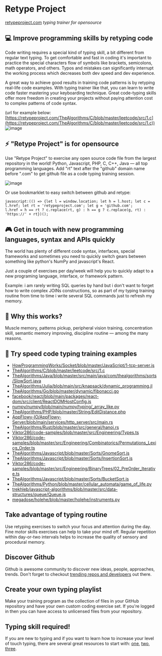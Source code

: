 # Retype Project

[retypeproject.com](https://retypeproject.com/) _typing trainer for opensource_

## :computer: Improve programming skills by retyping code

Code writing requires a special kind of typing skill, a bit different from regular text typing. To get comfortable and fast in coding it's important to practice the special characters flow of symbols like brackets, semicolons, math operators, and others. Typos and mistakes can significantly interrupt the working process which decreases both dev speed and dev experience.

A great way to achieve good results in training code patterns is by retyping real-life code examples. With typing trainer like that, you can learn to write code faster mastering your keyboarding technique. Great code-typing skills offer more freedom in creating your projects without paying attention cost to complex patterns of code syntax.

(url for example below: [https://retypeproject.com/TheAlgorithms/C/blob/master/leetcode/src/1.c](https://retypeproject.com/TheAlgorithms/C/blob/master/leetcode/src/1.c))
![image](https://user-images.githubusercontent.com/13506547/150652323-225dc326-1ce4-466a-b4e3-e28d304b4bd5.png)


## :zap: "Retype Project" is for opensource
Use "Retype Project" to exercise any open source code file from the largest repository in the world!
Python, Javascript, PHP, C, C++, Java — all top programming languages.
Add "rt" text after the "github" domain name before ".com" to get github file as a code typing training session.

![image](https://user-images.githubusercontent.com/13506547/150652550-bff87433-f272-479a-a0e2-e97cad0280e2.png)



Or use bookmarklet to easy switch between github and retype:
```
javascript:(() => {let l = window.location; let h = l.host; let c = l.href; let rt = 'retypeproject.com'; let g = 'github.com';
l.href = h == rt ? c.replace(rt, g) : h == g ? c.replace(g, rt) : 'https://' + rt})();
```

## :video_game: Get in touch with new programming languages, syntax and APIs quickly
The world has plenty of different code syntax, interfaces, special frameworks and sometimes you need to quickly switch gears between something like python's NumPy and javascript's React.

Just a couple of exercises per day/week will help you to quickly adapt to a new programing language, interface, or framework pattern.

Example: i am rarely writing SQL queries by hand but i don't want to forget how to write complex JOINs constructions, so as part of my typing training routine from time to time i write several SQL commands just to refresh my memory.

## :mechanical_arm: Why this works?
Muscle memory, patterns pickup, peripheral vision training, concentration skill, semantic memory improving, discipline routine — among the many reasons.

## :eyes: Try speed code typing training examples
- [HowProgrammingWorks/Socket/blob/master/JavaScript/1-tcp-server.js](https://retypeproject.com/HowProgrammingWorks/Socket/blob/master/JavaScript/1-tcp-server.js)
- [TheAlgorithms/C/blob/master/leetcode/src/1.c](https://retypeproject.com/TheAlgorithms/C/blob/master/leetcode/src/1.c)
- [TheAlgorithms/Java/blob/master/src/main/java/com/thealgorithms/sorts/SlowSort.java](https://retypeproject.com/TheAlgorithms/Java/blob/master/src/main/java/com/thealgorithms/sorts/SlowSort.java)
- [TheAlgorithms/Julia/blob/main/src/knapsack/dynamic_programming.jl](https://retypeproject.com/TheAlgorithms/Julia/blob/main/src/knapsack/dynamic_programming.jl)
- [TheAlgorithms/Go/blob/master/dynamic/fibonacci.go](https://retypeproject.com/TheAlgorithms/Go/blob/master/dynamic/fibonacci.go)
- [facebook/react/blob/main/packages/react-dom/src/client/ReactDOMHostConfig.js](https://retypeproject.com/facebook/react/blob/main/packages/react-dom/src/client/ReactDOMHostConfig.js)
- [numpy/numpy/blob/main/numpy/typing/_array_like.py](https://retypeproject.com/numpy/numpy/blob/main/numpy/typing/_array_like.py)
- [TheAlgorithms/PHP/blob/master/String/EditDistance.php](https://retypeproject.com/TheAlgorithms/PHP/blob/master/String/EditDistance.php)
- [AppFlowy-IO/AppFlowy-Server/blob/main/services/http_server/src/main.rs](https://retypeproject.com/AppFlowy-IO/AppFlowy-Server/blob/main/services/http_server/src/main.rs)
- [TheAlgorithms/Rust/blob/master/src/general/hanoi.rs](https://retypeproject.com/TheAlgorithms/Rust/blob/master/src/general/hanoi.rs)
- [Viktor286/code-samples/blob/master/src/Engineering/Types.ts](https://retypeproject.com/Viktor286/code-samples/blob/master/src/Engineering/Types.ts)
- [Viktor286/code-samples/blob/master/src/Engineering/Combinatorics/Permutations_Lexicg_Order.ts](https://retypeproject.com/Viktor286/code-samples/blob/master/src/Engineering/Combinatorics/Permutations_Lexicg_Order.ts)
- [TheAlgorithms/Javascript/blob/master/Sorts/GnomeSort.js](https://retypeproject.com/TheAlgorithms/Javascript/blob/master/Sorts/GnomeSort.js)
- [TheAlgorithms/Javascript/blob/master/Sorts/InsertionSort.js](https://retypeproject.com/TheAlgorithms/Javascript/blob/master/Sorts/InsertionSort.js)
- [Viktor286/code-samples/blob/master/src/Engineering/BinaryTrees/02_PreOrder_Iterative.ts](https://retypeproject.com/Viktor286/code-samples/blob/master/src/Engineering/BinaryTrees/02_PreOrder_Iterative.ts)
- [TheAlgorithms/Javascript/blob/master/Sorts/BucketSort.js](https://retypeproject.com/TheAlgorithms/Javascript/blob/master/Sorts/BucketSort.js)
- [TheAlgorithms/Python/blob/master/cellular_automata/game_of_life.py](https://retypeproject.com/TheAlgorithms/Python/blob/master/cellular_automata/game_of_life.py)
- [trekhleb/javascript-algorithms/blob/master/src/data-structures/queue/Queue.js](https://retypeproject.com/trekhleb/javascript-algorithms/blob/master/src/data-structures/queue/Queue.js)
- [megadose/holehe/blob/master/holehe/instruments.py](https://retypeproject.com/megadose/holehe/blob/master/holehe/instruments.py)

## Take advantage of typing routine
Use retyping exercises to switch your focus and attention during the day. Fine motor skills exercises can help to take your mind off.  Regular repetition within day-or-two intervals helps to increase the quality of sensory and procedural memory.

## Discover Github
Github is awesome community to discover new ideas, people, approaches, trends.
Don't forget to checkout [trending repos and developers](https://github.com/trending?since=weekly) out there.

## Create your own typing playlist
Make your training program as the collection of files in your GitHub repository and have your own custom coding exercise set.
If you're logged in then you can have access to unlicensed files from your repository.

## Typing skill required!
If you are new to typing and if you want to learn how to increase your level of touch typing, there are several great resources to start with: [one](https://www.typing.com/), [two](https://www.ratatype.com/learn/), [three](https://www.keybr.com/).
